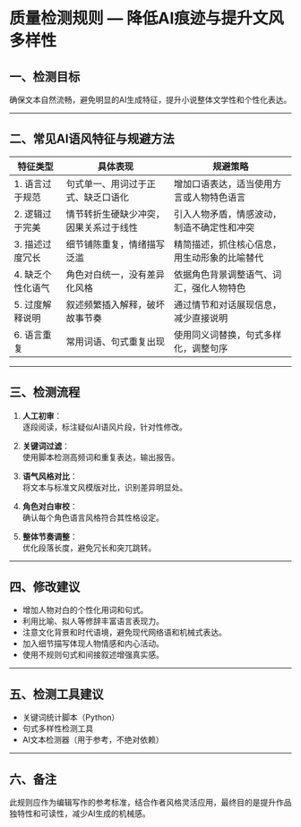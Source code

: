 # 质量检测规则 — 降低AI痕迹与提升文风多样性

## 一、检测目标

确保文本自然流畅，避免明显的AI生成特征，提升小说整体文学性和个性化表达。

---

## 二、常见AI语风特征与规避方法

| 特征类型       | 具体表现                | 规避策略                   |
| ---------- | ------------------- | ---------------------- |
| 1. 语言过于规范  | 句式单一、用词过于正式、缺乏口语化   | 增加口语表达，适当使用方言或人物特色语言   |
| 2. 逻辑过于完美  | 情节转折生硬缺少冲突，因果关系过于线性 | 引入人物矛盾，情感波动，制造不确定性和冲突  |
| 3. 描述过度冗长  | 细节铺陈重复，情绪描写泛滥       | 精简描述，抓住核心信息，用生动形象的比喻替代 |
| 4. 缺乏个性化语气 | 角色对白统一，没有差异化风格      | 依据角色背景调整语气、词汇，强化人物特色   |
| 5. 过度解释说明  | 叙述频繁插入解释，破坏故事节奏     | 通过情节和对话展现信息，减少直接说明     |
| 6. 语言重复    | 常用词语、句式重复出现         | 使用同义词替换，句式多样化，调整句序     |

---

## 三、检测流程

1. **人工初审**：  
   逐段阅读，标注疑似AI语风片段，针对性修改。  

2. **关键词过滤**：  
   使用脚本检测高频词和重复表达，输出报告。  

3. **语气风格对比**：  
   将文本与标准文风模版对比，识别差异明显处。  

4. **角色对白审校**：  
   确认每个角色语言风格符合其性格设定。  

5. **整体节奏调整**：  
   优化段落长度，避免冗长和突兀跳转。  

---

## 四、修改建议

- 增加人物对白的个性化用词和句式。  
- 利用比喻、拟人等修辞丰富语言表现力。  
- 注意文化背景和时代语境，避免现代网络语和机械式表达。  
- 加入细节描写体现人物情感和内心活动。  
- 使用不规则句式和间接叙述增强真实感。  

---

## 五、检测工具建议

- 关键词统计脚本（Python）  
- 句式多样性检测工具  
- AI文本检测器（用于参考，不绝对依赖）  

---

## 六、备注

此规则应作为编辑写作的参考标准，结合作者风格灵活应用，最终目的是提升作品独特性和可读性，减少AI生成的机械感。